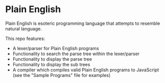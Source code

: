 # Plain English

Plain English is esoteric programming language that attempts to resemble natural language.

This repo features:  

  - A lexer/parser for Plain English programs
  - Functionality to search the parse tree within the lexer/parser
  - Functionality to display the parse tree
  - Functionality to display the sub trees
  - A compiler which compiles valid Plain English programs to JavaScript (see the "Sample Programs" file for examples)

